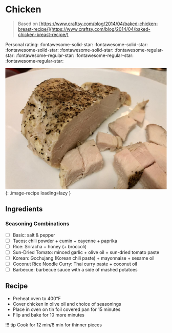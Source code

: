 <!-- Do not modify sections with "AUTO-*". They are updated by make.py -->

# Chicken

> Based on [https://www.craftsy.com/blog/2014/04/baked-chicken-breast-recipe/](https://www.craftsy.com/blog/2014/04/baked-chicken-breast-recipe/)

<!-- rating=1; (User can specify rating on scale of 1-5) -->
<!-- AUTO-UserRating -->
Personal rating: :fontawesome-solid-star: :fontawesome-solid-star: :fontawesome-solid-star: :fontawesome-solid-star: :fontawesome-regular-star: :fontawesome-regular-star: :fontawesome-regular-star: :fontawesome-regular-star:
<!-- /AUTO-UserRating -->

<!-- name_image=chicken.jpg; (User can specify image name) -->
<!-- AUTO-Image -->
![chicken.jpg](./chicken.jpg){: .image-recipe loading=lazy }
<!-- /AUTO-Image -->

## Ingredients

### Seasoning Combinations

* [ ] Basic: salt & pepper
* [ ] Tacos: chili powder + cumin + cayenne + paprika
* [ ] Rice: Sriracha + honey (+ broccoli)
* [ ] Sun-Dried Tomato: minced garlic + olive oil + sun-dried tomato paste
* [ ] Korean: Gochujang (Korean chili paste) + mayonnaise + sesame oil
* [ ] Coconut Rice Noodle Curry: Thai curry paste + coconut oil
* [ ] Barbecue: barbecue sauce with a side of mashed potatoes

## Recipe

* Preheat oven to 400℉
* Cover chicken in olive oil and choice of seasonings
* Place in oven on tin foil covered pan for 15 minutes
* Flip and bake for 10 more minutes

!!! tip
    Cook for 12 min/8 min for thinner pieces
